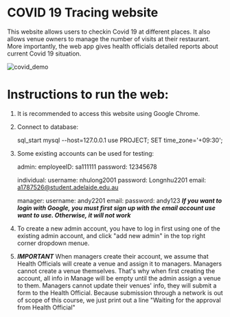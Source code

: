 # COVID 19 Tracing website

This website allows users to checkin Covid 19 at different places. It also allows venue owners to manage the number of visits at their restaurant. More importantly, the web app gives health officials detailed reports about current Covid 19 situation.

![covid_demo](https://user-images.githubusercontent.com/64762998/236666414-6544206d-43a6-4280-9029-b77419e92546.png)


# Instructions to run the web:

1. It is recommended to access this website using Google Chrome.

2. Connect to database:

    sql_start
    mysql --host=127.0.0.1
    use PROJECT;
    SET time_zone='+09:30';

3. Some existing accounts can be used for testing:

    admin:
        employeeID: sa111111
        password: 12345678

    individual:
        username: nhulong2001
        password: Longnhu2201
        email: a1787526@student.adelaide.edu.au

    manager:
        username: andy2201
        email:
        password: andy123
    ***If you want to login with Google, you must first sign up with the email account use want to use. Otherwise, it will not work***
4. To create a new admin account, you have to log in first using one of the existing admin account, and click "add new admin" in the top right corner dropdown menue.
5. ***IMPORTANT***
   When managers create their account, we assume that Health Officials will create a venue and assign it to managers.
   Managers cannot create a venue themselves. That's why when first creating the account, all info in Manage will be empty
     until the admin assign a venue to them.
   Managers cannot update their venues' info, they will submit a form to the Health Official. Because submission through a network
     is out of scope of this course, we just print out a line "Waiting for the approval from Health Official"

